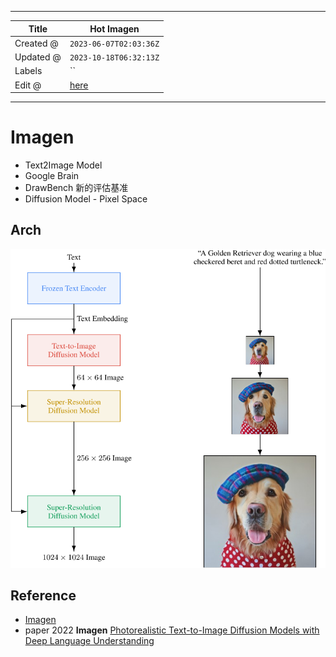 -----

| Title     | Hot Imagen                                            |
| --------- | ----------------------------------------------------- |
| Created @ | `2023-06-07T02:03:36Z`                                |
| Updated @ | `2023-10-18T06:32:13Z`                                |
| Labels    | \`\`                                                  |
| Edit @    | [here](https://github.com/junxnone/aiwiki/issues/413) |

-----

# Imagen

  - Text2Image Model
  - Google Brain
  - DrawBench 新的评估基准
  - Diffusion Model - Pixel Space

## Arch

![image](media/c5d19fa158c845cce9cf59d66f0f5552bbd3abb4.png)

## Reference

  - [Imagen](https://imagen.research.google/)
  - paper 2022 **Imagen** [Photorealistic Text-to-Image Diffusion Models
    with Deep Language Understanding](https://arxiv.org/abs/2205.11487)
